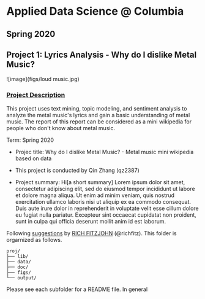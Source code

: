 # Applied Data Science @ Columbia
## Spring 2020
## Project 1: Lyrics Analysis - Why do I dislike Metal Music?

![image](figs/loud music.jpg)

### [Project Description](doc/)
This project uses text mining, topic modeling, and sentiment analysis to analyze the metal music's lyrics and gain a basic understanding of metal music. The report of this report can be considered as a mini wikipedia for people who don't know about metal music. 

Term: Spring 2020

+ Projec title: Why do I dislike Metal Music? - Metal music mini wikipedia based on data
+ This project is conducted by Qin Zhang (qz2387)

+ Project summary: Hi[a short summary] Lorem ipsum dolor sit amet, consectetur adipiscing elit, sed do eiusmod tempor incididunt ut labore et dolore magna aliqua. Ut enim ad minim veniam, quis nostrud exercitation ullamco laboris nisi ut aliquip ex ea commodo consequat. Duis aute irure dolor in reprehenderit in voluptate velit esse cillum dolore eu fugiat nulla pariatur. Excepteur sint occaecat cupidatat non proident, sunt in culpa qui officia deserunt mollit anim id est laborum.

Following [suggestions](http://nicercode.github.io/blog/2013-04-05-projects/) by [RICH FITZJOHN](http://nicercode.github.io/about/#Team) (@richfitz). This folder is orgarnized as follows.

```
proj/
├── lib/
├── data/
├── doc/
├── figs/
└── output/
```

Please see each subfolder for a README file. In general
